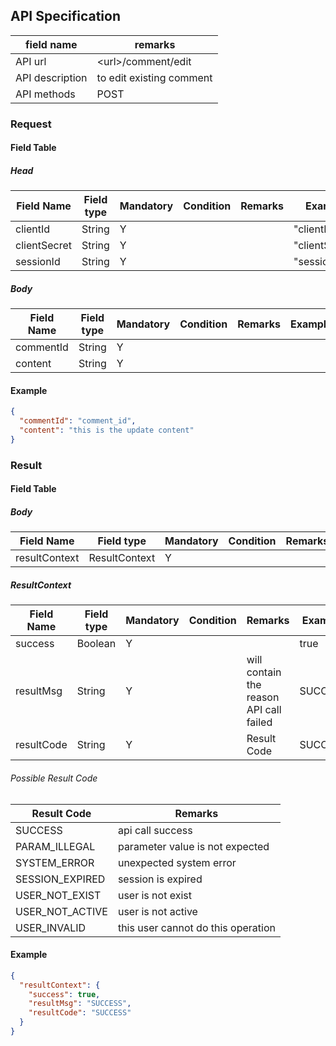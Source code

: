 ## API Specification

| field name      | remarks                  |
| --------------- | ------------------------ |
| API url         | \<url\>/comment/edit     |
| API description | to edit existing comment |
| API methods     | POST                     |

### Request

#### Field Table

##### Head

| Field Name   | Field type | Mandatory | Condition | Remarks | Example        |
| ------------ | ---------- | --------- | --------- | ------- | -------------- |
| clientId     | String     | Y         |           |         | "clientId"     |
| clientSecret | String     | Y         |           |         | "clientSecret" |
| sessionId    | String     | Y         |           |         | "sessionId"    |

##### Body

| Field Name | Field type | Mandatory | Condition | Remarks | Example |
| ---------- | ---------- | --------- | --------- | ------- | ------- |
| commentId  | String     | Y         |           |         |         |
| content    | String     | Y         |           |         |         |

#### Example

```json
{
  "commentId": "comment_id",
  "content": "this is the update content"
}
```

### Result

#### Field Table

##### Body

| Field Name    | Field type    | Mandatory | Condition | Remarks | Example |
| ------------- | ------------- | --------- | --------- | ------- | ------- |
| resultContext | ResultContext | Y         |           |         |         |

##### ResultContext

| Field Name | Field type | Mandatory | Condition | Remarks                                 | Example |
| ---------- | ---------- | --------- | --------- | --------------------------------------- | ------- |
| success    | Boolean    | Y         |           |                                         | true    |
| resultMsg  | String     | Y         |           | will contain the reason API call failed | SUCCESS |
| resultCode | String     | Y         |           | Result Code                             | SUCCESS |

###### Possible Result Code

| Result Code     | Remarks                            |
| --------------- | ---------------------------------- |
| SUCCESS         | api call success                   |
| PARAM_ILLEGAL   | parameter value is not expected    |
| SYSTEM_ERROR    | unexpected system error            |
| SESSION_EXPIRED | session is expired                 |
| USER_NOT_EXIST  | user is not exist                  |
| USER_NOT_ACTIVE | user is not active                 |
| USER_INVALID    | this user cannot do this operation |

#### Example

```json
{
  "resultContext": {
    "success": true,
    "resultMsg": "SUCCESS",
    "resultCode": "SUCCESS"
  }
}
```
